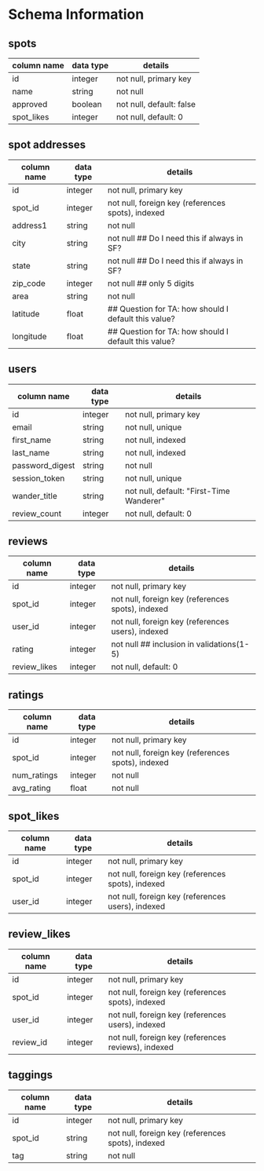 # Schema Information

## spots
column name | data type | details
------------|-----------|-----------------------
id          | integer   | not null, primary key
name        | string    | not null
approved    | boolean   | not null, default: false
spot_likes  | integer   | not null, default: 0

## spot addresses
column name | data type | details
------------|-----------|-----------------------
id          | integer   | not null, primary key
spot_id     | integer   | not null, foreign key (references spots), indexed
address1    | string    | not null
city        | string    | not null ## Do I need this if always in SF?
state       | string    | not null ## Do I need this if always in SF?
zip_code    | integer   | not null ## only 5 digits
area        | string    | not null
latitude    | float     |           ## Question for TA: how should I default this value?
longitude   | float     |           ## Question for TA: how should I default this value?

## users
column name     | data type | details
----------------|-----------|-----------------------
id              | integer   | not null, primary key
email           | string    | not null, unique
first_name      | string    | not null, indexed
last_name       | string    | not null, indexed
password_digest | string    | not null
session_token   | string    | not null, unique
wander_title    | string    | not null, default: "First-Time Wanderer"
review_count    | integer   | not null, default: 0

## reviews
column name | data type | details
------------|-----------|-----------------------
id          | integer   | not null, primary key
spot_id     | integer   | not null, foreign key (references spots), indexed
user_id     | integer   | not null, foreign key (references users), indexed
rating      | integer   | not null ## inclusion in validations(1-5)
review_likes| integer   | not null, default: 0

## ratings
column name | data type | details
------------|-----------|-----------------------
id          | integer   | not null, primary key
spot_id     | integer   | not null, foreign key (references spots), indexed
num_ratings | integer   | not null
avg_rating  | float     | not null

## spot_likes
column name | data type | details
------------|-----------|-----------------------
id          | integer   | not null, primary key
spot_id     | integer   | not null, foreign key (references spots), indexed
user_id     | integer   | not null, foreign key (references users), indexed

## review_likes
column name | data type | details
------------|-----------|-----------------------
id          | integer   | not null, primary key
spot_id     | integer   | not null, foreign key (references spots), indexed
user_id     | integer   | not null, foreign key (references users), indexed
review_id   | integer   | not null, foreign key (references reviews), indexed

## taggings
column name | data type | details
------------|-----------|-----------------------
id          | integer   | not null, primary key
spot_id     | string    | not null, foreign key (references spots), indexed
tag         | string    | not null
